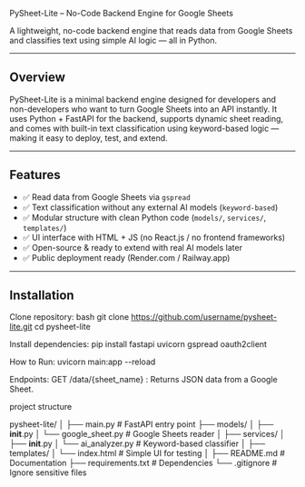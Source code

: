 PySheet-Lite – No-Code Backend Engine for Google Sheets

A lightweight, no-code backend engine that reads data from Google Sheets and classifies text using simple AI logic — all in Python.

---

## Overview

PySheet-Lite is a minimal backend engine designed for developers and non-developers who want to turn Google Sheets into an API instantly. It uses Python + FastAPI for the backend, supports dynamic sheet reading, and comes with built-in text classification using keyword-based logic — making it easy to deploy, test, and extend.

---

##  Features

- ✅ Read data from Google Sheets via `gspread`
- ✅ Text classification without any external AI models (`keyword-based`)
- ✅ Modular structure with clean Python code (`models/`, `services/`, `templates/`)
- ✅ UI interface with HTML + JS (no React.js / no frontend frameworks)
- ✅ Open-source & ready to extend with real AI models later
- ✅ Public deployment ready (Render.com / Railway.app)

---

##  Installation

Clone repository:
  bash
git clone https://github.com/username/pysheet-lite.git 
cd pysheet-lite




Install dependencies: 
pip install fastapi uvicorn gspread oauth2client



 How to Run: 
 uvicorn main:app --reload


  Endpoints: GET /data/{sheet_name} : Returns JSON data from a Google Sheet. 





project structure

  pysheet-lite/
│
├── main.py                 # FastAPI entry point
├── models/
│   ├── __init__.py
│   └── google_sheet.py     # Google Sheets reader
│
├── services/
│   ├── __init__.py
│   └── ai_analyzer.py      # Keyword-based classifier
│
├── templates/
│   └── index.html          # Simple UI for testing
│
├── README.md               # Documentation
├── requirements.txt        # Dependencies
└── .gitignore              # Ignore sensitive files
  
